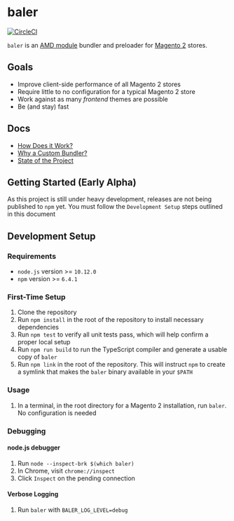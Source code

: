 # baler

[![CircleCI](https://circleci.com/gh/DrewML/baler.svg?style=svg)](https://circleci.com/gh/DrewML/baler)

`baler` is an [AMD module](https://requirejs.org/) bundler and preloader for [Magento 2](https://u.magento.com/magento-2) stores.

## Goals

-   Improve client-side performance of all Magento 2 stores
-   Require little to no configuration for a typical Magento 2 store
-   Work against as many _frontend_ themes are possible
-   Be (and stay) fast

## Docs

-   [How Does it Work?](docs/HOW_IT_WORKS.md)
-   [Why a Custom Bundler?](docs/WHY_CUSTOM.md)
-   [State of the Project](docs/STATE_OF_PROJECT.md)

## Getting Started (Early Alpha)

As this project is still under heavy development, releases are not being published to `npm` yet. You must follow the `Development Setup` steps outlined in this document

## Development Setup

### Requirements

-   `node.js` version >= `10.12.0`
-   `npm` version >= `6.4.1`

### First-Time Setup

1. Clone the repository
2. Run `npm install` in the root of the repository to install necessary dependencies
3. Run `npm test` to verify all unit tests pass, which will help confirm a proper local setup
4. Run `npm run build` to run the TypeScript compiler and generate a usable copy of `baler`
5. Run `npm link` in the root of the repository. This will instruct `npm` to create a symlink that makes the `baler` binary available in your `$PATH`

### Usage

1. In a terminal, in the root directory for a Magento 2 installation, run `baler`. No configuration is needed

### Debugging

#### node.js debugger

1. Run `node --inspect-brk $(which baler)`
2. In Chrome, visit `chrome://inspect`
3. Click `Inspect` on the pending connection

#### Verbose Logging

1. Run `baler` with `BALER_LOG_LEVEL=debug`
